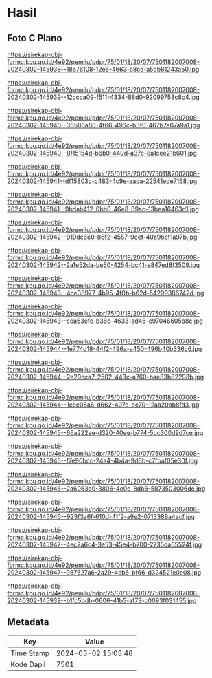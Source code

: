 # Hasil

## Foto C Plano

https://sirekap-obj-formc.kpu.go.id/4e92/pemilu/pdpr/75/01/18/20/07/7501182007008-20240302-145938--18e76108-12e6-4663-a8ca-a5bb81243a50.jpg

https://sirekap-obj-formc.kpu.go.id/4e92/pemilu/pdpr/75/01/18/20/07/7501182007008-20240302-145939--12ccca09-f511-4334-88d0-92099758c8c4.jpg

https://sirekap-obj-formc.kpu.go.id/4e92/pemilu/pdpr/75/01/18/20/07/7501182007008-20240302-145940--36586a80-4f66-496c-b3f0-467b7e67a9a1.jpg

https://sirekap-obj-formc.kpu.go.id/4e92/pemilu/pdpr/75/01/18/20/07/7501182007008-20240302-145940--8f15154d-b6b0-449d-a37c-8a1cee21b601.jpg

https://sirekap-obj-formc.kpu.go.id/4e92/pemilu/pdpr/75/01/18/20/07/7501182007008-20240302-145941--df15803c-c483-4c9e-aada-22541ede7168.jpg

https://sirekap-obj-formc.kpu.go.id/4e92/pemilu/pdpr/75/01/18/20/07/7501182007008-20240302-145941--9bdab412-0bb0-46e8-89ac-13bea16463d1.jpg

https://sirekap-obj-formc.kpu.go.id/4e92/pemilu/pdpr/75/01/18/20/07/7501182007008-20240302-145942--919dc6e0-86f2-4557-9cef-40a96cf1a97b.jpg

https://sirekap-obj-formc.kpu.go.id/4e92/pemilu/pdpr/75/01/18/20/07/7501182007008-20240302-145942--2a1e52da-be50-4254-bc41-e847ed8f3509.jpg

https://sirekap-obj-formc.kpu.go.id/4e92/pemilu/pdpr/75/01/18/20/07/7501182007008-20240302-145943--4ce38977-4b95-4f0b-b62d-54299386742d.jpg

https://sirekap-obj-formc.kpu.go.id/4e92/pemilu/pdpr/75/01/18/20/07/7501182007008-20240302-145943--cca63efc-b36d-4633-ad46-c97046605b8c.jpg

https://sirekap-obj-formc.kpu.go.id/4e92/pemilu/pdpr/75/01/18/20/07/7501182007008-20240302-145944--1e774d18-44f2-496a-a450-496b40b336c6.jpg

https://sirekap-obj-formc.kpu.go.id/4e92/pemilu/pdpr/75/01/18/20/07/7501182007008-20240302-145944--2e29cca7-2502-443c-a760-bae83b82298b.jpg

https://sirekap-obj-formc.kpu.go.id/4e92/pemilu/pdpr/75/01/18/20/07/7501182007008-20240302-145944--1cee06a6-d662-407e-bc70-12aa20ab8fd3.jpg

https://sirekap-obj-formc.kpu.go.id/4e92/pemilu/pdpr/75/01/18/20/07/7501182007008-20240302-145945--66a222ee-d320-40ee-b774-5cc300d9d7ce.jpg

https://sirekap-obj-formc.kpu.go.id/4e92/pemilu/pdpr/75/01/18/20/07/7501182007008-20240302-145945--f7e90bcc-24a4-4b4a-9d6b-c7fbaf05e30f.jpg

https://sirekap-obj-formc.kpu.go.id/4e92/pemilu/pdpr/75/01/18/20/07/7501182007008-20240302-145946--2a6063c0-3806-4e0e-8db6-5873503006de.jpg

https://sirekap-obj-formc.kpu.go.id/4e92/pemilu/pdpr/75/01/18/20/07/7501182007008-20240302-145946--923f3a6f-610d-41f2-a9e2-0713389a4ecf.jpg

https://sirekap-obj-formc.kpu.go.id/4e92/pemilu/pdpr/75/01/18/20/07/7501182007008-20240302-145947--4ec2a6c4-3e53-45e4-b700-2735da65524f.jpg

https://sirekap-obj-formc.kpu.go.id/4e92/pemilu/pdpr/75/01/18/20/07/7501182007008-20240302-145947--987627a6-2a29-4cb6-bf66-d324521e0e08.jpg

https://sirekap-obj-formc.kpu.go.id/4e92/pemilu/pdpr/75/01/18/20/07/7501182007008-20240302-145939--b1fc5bdb-0606-41b5-af73-c0093f031455.jpg


## Metadata

| Key        | Value               |
| ---------- | ------------------- |
| Time Stamp | 2024-03-02 15:03:48 |
| Kode Dapil | 7501                |



